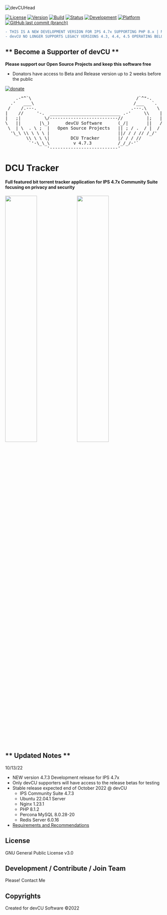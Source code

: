 ![devCUHead](https://www.devcu.com/mediasrc/github-banner.png?V=1.0)

[![License](https://img.shields.io/badge/License-GNUv3-blue.svg)](https://github.com/devCU/IPS-BitTracker/blob/master/LICENSE) 
[![Version](https://img.shields.io/badge/Version-4.7.3-ff69b4.svg)](https://www.devcu.com/devcu-tracker/)
[![Build](https://img.shields.io/badge/Build-Development-red.svg)](https://www.devcu.com/devcu-tracker/)
[![Status](https://img.shields.io/badge/Status-BETA-inactive.svg)](https://www.devcu.com/devcu-tracker/)
[![Development](https://img.shields.io/badge/Development-Active-success.svg)](https://www.devcu.com/devcu-tracker/)
[![Platform](https://img.shields.io/badge/Platform-IPS4.7x-blue.svg)](https://www.devcu.com/devcu-tracker/)
[![GitHub last commit (branch)](https://img.shields.io/github/last-commit/devCU/IPS-BitTracker/master.svg)](https://www.devcu.com/devcu-tracker/)

```diff
- THIS IS A NEW DEVELOPMENT VERSION FOR IPS 4.7x SUPPORTING PHP 8.x | MySQL 8.x | REDIS 6.x 
- devCU NO LONGER SUPPORTS LEGACY VERSIONS 4.3, 4.4, 4.5 OPERATING BELOW PHP 8x
```

## ** Become a Supporter of devCU **
	
**Please support our Open Source Projects and keep this software free**

- Donators have access to Beta and Release version up to 2 weeks before the public

[![donate](https://www.devcu.com/mediasrc/support_devcu.png?v=1)](https://www.devcu.com/donate)

    
<pre>
    .-"^`\                                        /`^"-.
  .'   ___\                                      /___   `.
 /    /.---.                                    .---.\    \
|    //     '-.  ___________________________ .-'     \\    |
|   ;|         \/--------------------------//         |;   |
\   ||       |\_)      devCU Software      (_/|       ||   /
 \  | \  . \ ;  |   Open Source Projects   || ; / .  / |  /
  '\_\ \\ \ \ \ |                          ||/ / / // /_/'
        \\ \ \ \|        DCU Tracker       |/ / / //
         `'-\_\_\         v 4.7.3          /_/_/-'`
                '--------------------------'
</pre>


# DCU Tracker

#### Full featured bit torrent tracker application for IPS 4.7x Community Suite focusing on privacy and security

<img src="https://www.devcu.com/mediasrc/userSettings.PNG?V=1.8" width="45%"></img>
<img src="https://www.devcu.com/mediasrc/tracker_overview2.png?V=1014" width="45%"></img>

## ** Updated Notes **

10/13/22

- NEW version 4.7.3 Development release for IPS 4.7x
- Only devCU supporters will have access to the release betas for testing
- Stable release expected end of October 2022 @ devCU
   - IPS Community Suite 4.7.3
   - Ubuntu 22.04.1 Server
   - Nginx 1.23.1
   - PHP 8.1.2
   - Percona MySQL 8.0.28-20
   - Redis Server 6.0.16
- [Requirements and Recommendations](https://github.com/devCU/IPS-BitTracker/issues/7#issuecomment-1279621169)


## License

GNU General Public License v3.0

## Development / Contribute / Join Team

Please! Contact Me

## Copyrights

Created for devCU Software ©2022
